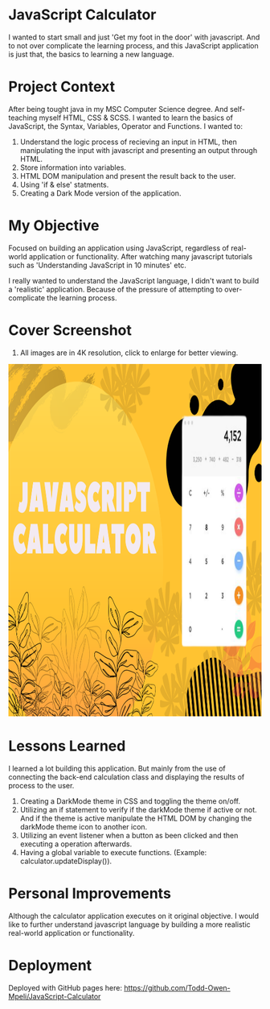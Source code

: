 # JavaScript Calculator
I wanted to start small and just 'Get my foot in the door' with javascript. And to not over complicate the learning process, and this JavaScript application is just that, the basics to learning a new language.

# Project Context
After being tought java in my MSC Computer Science degree. And self-teaching myself HTML, CSS & SCSS. I wanted to learn the basics of JavaScript, the Syntax, Variables, Operator and Functions. I wanted to:

1. Understand the logic process of recieving an input in HTML, then manipulating the input with javascript and presenting an output through HTML.
2. Store information into variables.
3. HTML DOM manipulation and present the result back to the user.
4. Using 'if & else' statments.
5. Creating a Dark Mode version of the application. 

# My Objective
Focused on building an application using JavaScript, regardless of real-world application or functionality. After watching many javascript tutorials such as 'Understanding JavaScript in 10 minutes' etc.

I really wanted to understand the JavaScript language, I didn't want to build a 'realistic' application. Because of the pressure of attempting to over-complicate the learning process.

# Cover Screenshot

1. All images are in 4K resolution, click to enlarge for better viewing.

<img src="src/img/javaScript%20calculator%20cover%20image.png" width="100%" height="700px">

# Lessons Learned
I learned a lot building this application. But mainly from the use of connecting the back-end calculation class and displaying the results of process to the user.

1. Creating a DarkMode theme in CSS and toggling the theme on/off.
2. Utilizing an if statement to verify if the darkMode theme if active or not. And if the theme is active manipulate the HTML DOM by changing the darkMode theme icon to another icon.
3. Utilizing an event listener when a button as been clicked and then executing a operation afterwards.
4. Having a global variable to execute functions. (Example: calculator.updateDisplay()).

# Personal Improvements
Although the calculator application executes on it original objective. I would like to further understand javascript language by building a more realistic real-world application or functionality.

# Deployment
Deployed with GitHub pages here: https://github.com/Todd-Owen-Mpeli/JavaScript-Calculator
